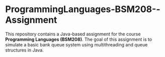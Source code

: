 # ProgrammingLanguages-BSM208--Assignment
This repository contains a Java-based assignment for the course **Programming Languages (BSM208)**.   The goal of this assignment is to simulate a basic bank queue system using multithreading and queue structures in Java.

